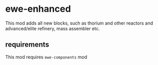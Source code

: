 # ewe-enhanced

This mod adds all new blocks, such as thorium and other reactors and advanced/elite refinery, mass assembler etc.

## requirements

This mod requires `ewe-components` mod
